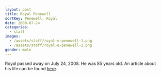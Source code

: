 ```yaml
---
layout: post
title: Royal Penewell
sortKey: Penewell, Royal
date: 2008-07-24
categories:
  - staff
images:
  - /assets/staff/royal-e-penewell-1.png
  - /assets/staff/royal-e-penewell-2.png
gender: male
---
```

Royal passed away on July 24, 2008. He was 85 years old. An article about his life can be found [here](https://www.heraldnet.com/news/retired-math-teacher-never-stopped-giving-lessons/).
